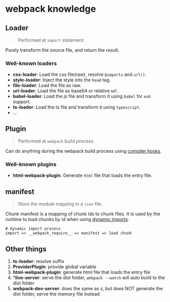 # webpack knowledge

## Loader
> Performed at `import` statement.

Purely transform the source file, and return the result. 

### Well-known loaders
- **css-loader**: Load the css file(raw), resolve `@imports` and `url()`.
- **style-loader**: Inject the style into the `head` tag.
- **file-loader**: Load the file as raw.
- **url-loader**: Load the file as base64 or relative url.
- **babel-loader**: Load the js file and transform it using `babel` for `es6` support.
- **ts-loader**: Load the ts file and transform it using `typescript`.
- ...

## Plugin
> Performed at `webpack` build process.

Can do anything during the webpack build process using [compiler hooks](https://webpack.js.org/api/compiler-hooks/).

### Well-known plugins

- **html-webpack-plugin**: Generate `html` file that loads the entry file.

## manifest

> Store the module mapping in a `json` file.

Chunk manifest is a mapping of chunk ids to chunk files. It is used by the runtime to load chunks by id when using [dynamic imports](https://webpack.js.org/guides/code-splitting/#dynamic-imports).

```shell
# dynamic import process
import => __webpack_require__ => manifest => load chunk
```


## Other things

1. **ts-loader**: resolve suffix
2. **ProviderPlugin**: provide global variable
3. **html-webpack-plugin**: generate html file that loads the entry file
4. ***live-server**: serve the dist folder, `webpack --watch` will auto build to the dist folder
5. **webpack-dev-server**: does the same as `4`, but does NOT generate the dist folder, serve the memory file instead